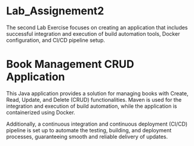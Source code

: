 # Lab_Assignement2
The second Lab Exercise focuses on creating an application that includes successful integration and execution of build automation tools, Docker configuration, and CI/CD pipeline setup.

# Book Management CRUD Application

This Java application provides a solution for managing books with Create, Read, Update, and Delete (CRUD) functionalities. 
Maven is used for the integration and execution of build automation, while the application is containerized using Docker.

Additionally, a continuous integration and continuous deployment (CI/CD) pipeline is set up to automate the testing, building, and deployment processes, guaranteeing smooth and reliable delivery of updates. 
